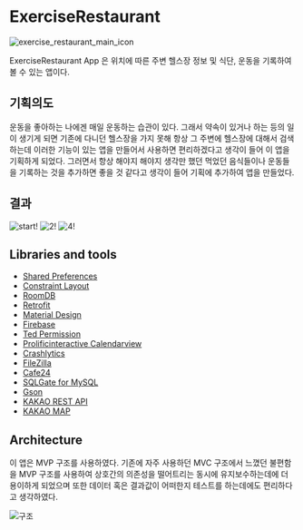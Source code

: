 # **ExerciseRestaurant**

![exercise_restaurant_main_icon](https://user-images.githubusercontent.com/54328309/80931858-76ee7900-8df7-11ea-900a-e5a0f8fd6988.PNG)


ExerciseRestaurant App 은 위치에 따른 주변 헬스장 정보 및 식단, 운동을 기록하여 볼 수 있는 앱이다. 

## 기획의도

운동을 좋아하는 나에겐 매일 운동하는 습관이 있다. 그래서 약속이 있거나 하는 등의 일이 생기게 되면 기존에 다니던 헬스장을 가지 못해 항상 그 주변에 헬스장에 대해서 검색하는데 이러한 기능이 있는 앱을 만들어서 사용하면 편리하겠다고 생각이 들어 이 앱을 기획하게 되었다. 그러면서 항상 해야지 해야지 생각만 했던 먹었던 음식들이나 운동들을 기록하는 것을 추가하면 좋을 것 같다고 생각이 들어 기획에 추가하여 앱을 만들었다.

## 결과

![start!](https://user-images.githubusercontent.com/54328309/80933840-4bbc5780-8e00-11ea-96d5-a4eef147c9d7.gif)
![2!](https://user-images.githubusercontent.com/54328309/80933815-2b8c9880-8e00-11ea-9518-0abe6b540d83.gif)
![4!](https://user-images.githubusercontent.com/54328309/80933831-3fd09580-8e00-11ea-9dff-d33a5c28c32e.gif)

## Libraries and tools

- [Shared Preferences](https://developer.android.com/reference/kotlin/android/content/SharedPreferences?hl=en)
- [Constraint Layout](https://developer.android.com/reference/androidx/constraintlayout/widget/ConstraintLayout?hl=en)
- [RoomDB](https://developer.android.com/jetpack/androidx/releases/room)
- [Retrofit](https://square.github.io/retrofit/)
- [Material Design](https://material.io/develop/android/docs/getting-started/)
- [Firebase](https://firebase.google.com/docs/reference/android/com/google/firebase/package-summary?hl=ko)
- [Ted Permission](https://github.com/ParkSangGwon/TedPermission)
- [Prolificinteractive Calendarview](https://github.com/prolificinteractive/material-calendarview)
- [Crashlytics](https://firebase.google.com/docs/reference/android/com/google/firebase/crashlytics/FirebaseCrashlytics?hl=ko)
- [FileZilla](https://filezilla-project.org/)
- [Cafe24](https://www.cafe24.com/)
- [SQLGate for MySQL](https://www.sqlgate.com/)
- [Gson](https://github.com/google/gson/blob/master/UserGuide.md)
- [KAKAO REST API](https://developers.kakao.com/docs/latest/ko/local/dev-guide)
- [KAKAO MAP](https://apis.map.kakao.com/android/guide/)

## Architecture

이 앱은 MVP 구조를 사용하였다. 기존에 자주 사용하던 MVC 구조에서 느꼈던 불편함을 MVP 구조를 사용하여 상호간의 의존성을 떨어트리는 동시에 유지보수하는데에 더 용이하게 되었으며 또한 데이터 혹은 결과값이 어떠한지 테스트를 하는데에도 편리하다고 생각하였다.

![구조](https://user-images.githubusercontent.com/54328309/80933982-eddc3f80-8e00-11ea-9a4f-b6f2a7d9ac68.PNG)
